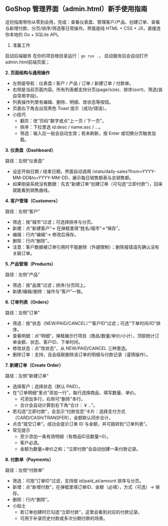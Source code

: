 ## GoShop 管理界面（admin.html）新手使用指南

这份指南带你从零到会用，完成：查看仪表盘、管理客户/产品、创建订单、查看与新增付款、分页/排序/筛选等日常操作。界面是纯 HTML + CSS + JS，直接连你本地的 Go + SQLite API。

1. 准备工作

启动后端服务
在你的项目根目录运行：`go run .`， 启动服务后会自动打开admin.html前端页面；

**2. 页面结构与通用操作**
- 左侧是导航：仪表盘 / 客户 / 产品 / 订单 / 新建订单 / 付款单。
- 右侧是当前页面内容。所有列表都支持分页(page/size)、排序(sort)、筛选(各自常用字段)。
- 列表操作列里有编辑、删除、明细、改状态等按钮。
- 页面右下角会出现黑色 Toast 提示（成功/错误）。
- 小技巧
  - 翻页：改“页码”数字或点“上一页 / 下一页”。
  - 排序：下拉里选 id:desc / name:asc / ...。
  - 筛选：输入后一般会自动生效；若未刷新，按 Enter 或切换分页触发加载。

**3. 仪表盘（Dashboard）**

路径：左侧“仪表盘”
- 设定开始日期 / 结束日期，界面自动调用 /stats/daily-sales?from=YYYY-MM-DD&to=YYYY-MM-DD，展示每日销售额表与总销售额。
- 如果刚装系统没有数据：先去“新建订单”创建订单（可勾选“立即付款”），回来就能看到销售曲线。

**4. 客户管理（Customers）**

路径：左侧“客户”
- 筛选：按“城市”过滤；可选择排序与分页。
- 新建：点“新建客户”→ 在弹框里填“姓名/城市”→“保存”。
- 编辑：行内“编辑”→ 修改后保存。
- 删除：行内“删除”。
- 注意：客户数据被订单引用时不能删除（外键限制）；删除报错请先确认没有关联订单。

**5. 产品管理（Products）**

路径：左侧“产品”
- 筛选：按“品类”过滤；排序/分页同上。
- 新建/编辑/删除：操作与“客户”一致。

**6. 订单列表（Orders）**

路径：左侧“订单”
- 筛选：按“状态（NEW/PAID/CANCEL）”“客户ID”过滤；可选“下单时间/ID”排序。
- 查看明细：点“明细”，弹框展示行项目（商品/数量/单价/小计），顶部统计订单金额、状态、客户ID、下单时间。
- 修改状态：点“改状态”，从 NEW/PAID/CANCEL 三种里选。
- 删除订单：支持，且会级联删除该订单的明细与付款记录（谨慎操作）。

**7. 新建订单（Create Order）**

路径：左侧“新建订单”
- 选择客户；选择状态（默认 PAID）。
- 在“订单明细”里点“添加一行”，每行选择商品、填写数量、单价。
  - 可添加多行，右侧可“删除”本行。
  - 合计会自动计算到右下角“合计：￥…”。
- 若勾选“立即付款”，会显示“付款信息”卡片：选择支付方式（CARD/CASH/TRANSFER），金额默认同步合计。
- 点击“提交订单”。成功会提示订单 ID 与金额，并可跳转到“订单列表”。
- 常见提示
  - 至少添加一条有效明细（有商品ID且数量>0）。
  - 客户必选。
  - 金额为数量×单价之和；“立即付款”会自动创建一条付款记录。

**8. 付款单（Payments）**

路径：左侧“付款单”
- 筛选：可按“订单ID”过滤，支持按 id/paid_at/amount 排序与分页。
- 新增：点“新增付款”，在弹框里填订单ID、金额（必填），方式（可选）→ 保存。
- 删除：行内“删除”。
- 小贴士
  - 若订单创建时已勾选“立即付款”，这里会看到对应的付款记录。
  - 可用于补录历史付款或多次分期付款的场景。


